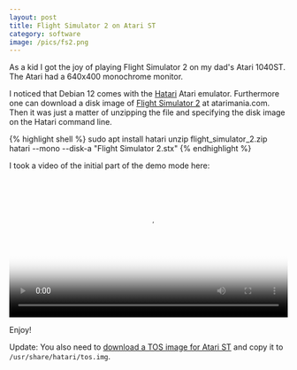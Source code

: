 ```yaml
---
layout: post
title: Flight Simulator 2 on Atari ST
category: software
image: /pics/fs2.png
---
```


As a kid I got the joy of playing Flight Simulator 2 on my dad's Atari 1040ST.
The Atari had a 640x400 monochrome monitor.

I noticed that Debian 12 comes with the [Hatari][1] Atari emulator.
Furthermore one can download a disk image of [Flight Simulator 2][2] at atarimania.com.
Then it was just a matter of unzipping the file and specifying the disk image on the Hatari command line.

{% highlight shell %}
sudo apt install hatari
unzip flight_simulator_2.zip
hatari --mono --disk-a "Flight Simulator 2.stx"
{% endhighlight %}

I took a video of the initial part of the demo mode here:

<span class="center"><video controls src="/downloads/fs2-atari-st.mp4" poster="/pics/fs2.png" width="100%"></video></span>

Enjoy!

Update: You also need to [download a TOS image for Atari ST][3] and copy it to `/usr/share/hatari/tos.img`.

[1]: https://hatari.tuxfamily.org/
[2]: http://www.atarimania.com/game-atari-st-flight-simulator-ii_9342.html
[3]: http://www.avtandil.narod.ru/tose.html
